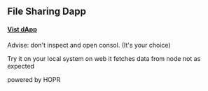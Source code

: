 ## File Sharing Dapp
#### [Vist dApp](https://hoprfsdapp.vanoob.dev)

Advise: don't inspect and open consol. (It's your choice)

Try it on your local system on web it fetches data from node not as expected 


powered by HOPR
